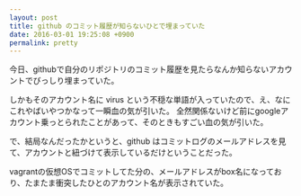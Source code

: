 ```yaml
---
layout: post
title: github のコミット履歴が知らないひとで埋まっていた
date: 2016-03-01 19:25:08 +0900
permalink: pretty
---
```


今日、githubで自分のリポジトリのコミット履歴を見たらなんか知らないアカウントでびっしり埋まっていた。

しかもそのアカウント名に virus という不穏な単語が入っていたので、え、なにこれやばいやつかなって一瞬血の気が引いた。
全然関係ないけど前にgoogleアカウント乗っとられたことがあって、そのときもすごい血の気が引いた。

で、結局なんだったかというと、github はコミットログのメールアドレスを見て、アカウントと紐づけて表示しているだけということだった。

vagrantの仮想OSでコミットしてた分の、メールアドレスがbox名になっており、たまたま衝突したひとのアカウント名が表示されていた。
